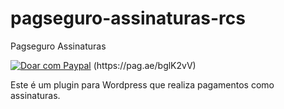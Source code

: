 # pagseguro-assinaturas-rcs
Pagseguro Assinaturas

<a target="_blank" href="https://pag.ae/bglK2vV">
<img alt="Doar com Paypal" src="https://www.paypalobjects.com/pt_BR/BR/i/btn/btn_donateCC_LG.gif"/></a>
(https://pag.ae/bglK2vV) 


Este é um plugin para Wordpress que realiza pagamentos como assinaturas.
